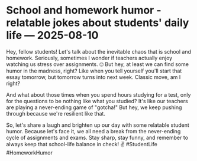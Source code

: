 # School and homework humor - relatable jokes about students' daily life — 2025-08-10

Hey, fellow students! Let's talk about the inevitable chaos that is school and homework. Seriously, sometimes I wonder if teachers actually enjoy watching us stress over assignments. 🙄 But hey, at least we can find some humor in the madness, right? Like when you tell yourself you'll start that essay tomorrow, but tomorrow turns into next week. Classic move, am I right?

And what about those times when you spend hours studying for a test, only for the questions to be nothing like what you studied? It's like our teachers are playing a never-ending game of "gotcha!" But hey, we keep pushing through because we're resilient like that.

So, let's share a laugh and brighten up our day with some relatable student humor. Because let's face it, we all need a break from the never-ending cycle of assignments and exams. Stay sharp, stay funny, and remember to always keep that school-life balance in check! ✌️ #StudentLife #HomeworkHumor